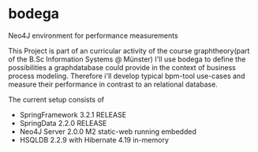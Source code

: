 bodega
======

Neo4J environment for performance measurements

This Project is part of an curricular activity of the course graphtheory(part of the B.Sc Information Systems @ Münster)
I'll use bodega to define the possibilities a graphdatabase could provide in the context of business process modeling.
Therefore i'll develop typical bpm-tool use-cases and measure their performance in contrast to an relational database.

The current setup consists of

* SpringFramework 3.2.1 RELEASE  
* SpringData 2.2.0 RELEASE
* Neo4J Server 2.0.0 M2 static-web running embedded
* HSQLDB 2.2.9 with Hibernate 4.19 in-memory

